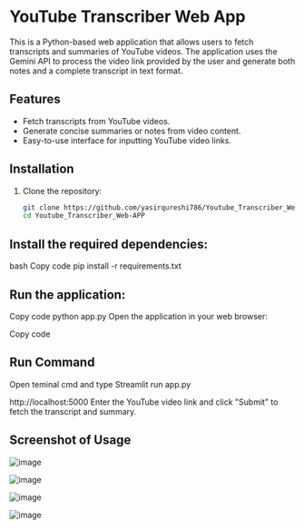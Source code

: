# YouTube Transcriber Web App

This is a Python-based web application that allows users to fetch transcripts and summaries of YouTube videos. The application uses the Gemini API to process the video link provided by the user and generate both notes and a complete transcript in text format.

## Features

- Fetch transcripts from YouTube videos.
- Generate concise summaries or notes from video content.
- Easy-to-use interface for inputting YouTube video links.

## Installation

1. Clone the repository:
   ```bash
   git clone https://github.com/yasirqureshi786/Youtube_Transcriber_Web-APP.git
   cd Youtube_Transcriber_Web-APP

## Install the required dependencies:

bash
Copy code
pip install -r requirements.txt


## Run the application:

Copy code
python app.py
Open the application in your web browser:

Copy code

## Run Command 
Open teminal cmd and type
Streamlit run app.py

http://localhost:5000
Enter the YouTube video link and click "Submit" to fetch the transcript and summary.

## Screenshot of Usage
![image](https://github.com/user-attachments/assets/5ce0df52-41e2-4696-baa2-63f42aeeb54e)

![image](https://github.com/user-attachments/assets/db57f5a2-e612-4bd3-b158-4a40abd6a667)

![image](https://github.com/user-attachments/assets/35dbdc21-9c73-4151-85c8-d98710bfdec4)

![image](https://github.com/user-attachments/assets/5809a660-d192-4288-ad09-6441cbd6949f)


